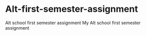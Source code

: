 # Alt-first-semester-assignment
Alt school first semester assignment
My Alt school first semester assignment
